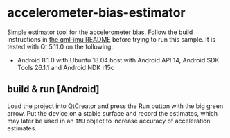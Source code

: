 accelerometer-bias-estimator
============================

Simple estimator tool for the accelerometer bias. Follow the build instructions in [the qml-imu README](../../README.md)
before trying to run this sample. It is tested with Qt 5.11.0 on the following:

  - Android 8.1.0 with Ubuntu 18.04 host with Android API 14, Android SDK Tools 26.1.1 and Android NDK r15c

build & run [Android]
--------------------------------------

Load the project into QtCreator and press the Run button with the big green arrow. Put the device on a stable surface
and record the estimates, which may later be used in an `IMU` object to increase accuracy of acceleration estimates.

